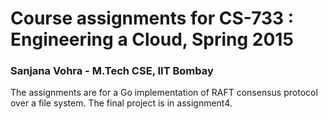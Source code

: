# Course assignments for CS-733 : Engineering a Cloud, Spring 2015
### Sanjana Vohra - M.Tech CSE, IIT Bombay
The assignments are for a Go implementation of RAFT consensus protocol over a file system.
The final project is in assignment4.
